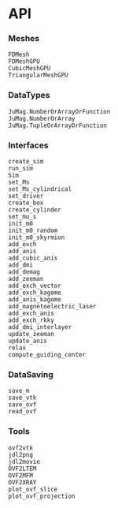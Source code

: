 # API

### Meshes

```@docs
FDMesh
FDMeshGPU
CubicMeshGPU
TriangularMeshGPU
```


### DataTypes

```@docs
JuMag.NumberOrArrayOrFunction
JuMag.NumberOrArray
JuMag.TupleOrArrayOrFunction
```

### Interfaces

```@docs
create_sim
run_sim
Sim
set_Ms
set_Ms_cylindrical
set_driver
create_box
create_cylinder
set_mu_s
init_m0
init_m0_random
init_m0_skyrmion
add_exch
add_anis
add_cubic_anis
add_dmi
add_demag
add_zeeman
add_exch_vector
add_exch_kagome
add_anis_kagome
add_magnetoelectric_laser
add_exch_anis
add_exch_rkky
add_dmi_interlayer
update_zeeman
update_anis
relax
compute_guiding_center
```


### DataSaving

```@docs
save_m
save_vtk
save_ovf
read_ovf
```



### Tools

```@docs
ovf2vtk
jdl2png
jdl2movie
OVF2LTEM
OVF2MFM
OVF2XRAY
plot_ovf_slice
plot_ovf_projection
```

